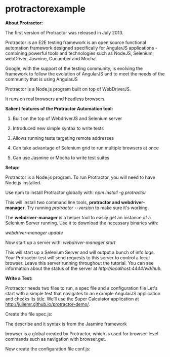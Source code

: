 # protractorexample
<b>About Protractor:</b>

The first version of Protractor was released in July 2013. 

Protractor is an E2E testing framework is an open source functional automation framework designed specifically for AngularJS applications - combining powerful tools and technologies such as NodeJS, Selenium, webDriver, Jasmine, Cucumber and Mocha.  

Google, with the support of the testing community, is evolving the framework to follow the evolution of AngularJS and to meet the needs of the community that is using AngularJS

Protractor is a Node.js program built on top of WebDriverJS.

It runs on real browsers and headless browsers


<b>Salient features of the Protractor Automation tool: </b>

1.	Built on the top of WebdriverJS and Selenium server

2.	Introduced new simple syntax to write tests

3.	Allows running tests targeting remote addresses

4.	Can take advantage of Selenium grid to run multiple browsers at once

5.	Can use Jasmine or Mocha to write test suites


<b>Setup:</b>

Protractor is a Node.js program. To run Protractor, you will need to have Node.js installed. 

Use npm to install Protractor globally with:
<i>npm install -g protractor </i>

This will install two command line tools, <b>protractor and webdriver-manager</b>. Try running <i>protractor --version</i> to make sure it's working.

The <b>webdriver-manager</b> is a helper tool to easily get an instance of a Selenium Server running. Use it to download the necessary binaries with:

<i>webdriver-manager update </i>

Now start up a server with:
<i>webdriver-manager start </i>

This will start up a Selenium Server and will output a bunch of info logs. Your Protractor test will send requests to this server to control a local browser. Leave this server running throughout the tutorial. You can see information about the status of the server at <i>http://localhost:4444/wd/hub.</i>


<b>Write a Test:</b>

Protractor needs two files to run, a spec file and a configuration file
Let's start with a simple test that navigates to an example AngularJS application and checks its title. We’ll use the Super Calculator application at http://juliemr.github.io/protractor-demo/.

Create the file spec.js:

The describe and it syntax is from the Jasmine framework

browser is a global created by Protractor, which is used for browser-level commands such as navigation with browser.get.

Now create the configuration file conf.js:



